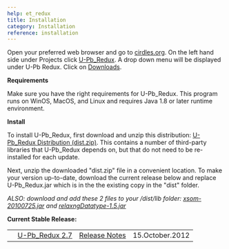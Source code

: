 ```yaml
---
help: et_redux
title: Installation
category: Installation
reference: installation
---
```


Open your preferred web browser and go to [cirdles.org](https://www.cirdles.org). On the left hand side under Projects click [U-Pb_Redux](http://cirdles.org/U-Pb_Redux).
A drop down menu will be displayed under U-Pb Redux. Click on [Downloads](http://cirdles.org/U-Pb_Redux_Downloads).
		
**Requirements**

Make sure you have the right requirements for U-Pb_Redux. This program runs on WinOS, MacOS, and Linux and requires Java 1.8 or later runtime environment. 

**Install**

To install U-Pb_Redux, first download and unzip this distribution:
[U-Pb_Redux  Distribution (dist.zip)](http://www.earth-time.org/projects/upb/public_software/U-Pb_Redux/fullDistribution/dist.zip). This contains a number of third-party libraries that U-Pb_Redux depends  on, but that do not need to be re-installed for each update.

Next, unzip the downloaded "dist.zip" file in a convenient location.  To make your version up-to-date, download the current release below and replace U-Pb_Redux.jar  which is in the the existing copy in the "dist" folder.

*ALSO: download and add these 2 files to your /dist/lib folder: [xsom-20100725.jar](http://cirdles.org/sites/default/files/Downloads/xsom-20100725.jar)  and  [relaxngDatatype-1.5.jar](http://cirdles.org/sites/default/files/Downloads/relaxngDatatype-1.5.jar)*

**Current Stable Release:**

<table class="table">
	<th>
		<td><a href="http://cirdles.org/sites/default/files/Downloads/U-Pb_Redux.2.7.55.jar">U-Pb_Redux 2.7</a></td>
		<td><a href="https://docs.google.com/document/d/18CDAMmabkGiNTBiVkqSaNlW8OOXSr4CHGa5TFg4gKwg/edit">Release Notes</a></td>
		<td>15.October.2012</td>
	</th>
</table>




